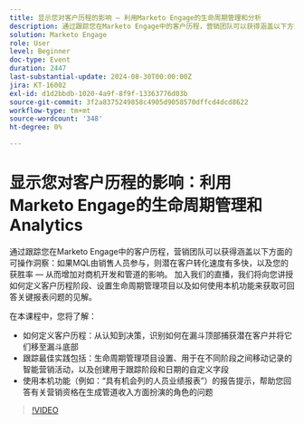 ```yaml
---
title: 显示您对客户历程的影响 — 利用Marketo Engage的生命周期管理和分析
description: 通过跟踪您在Marketo Engage中的客户历程，营销团队可以获得涵盖以下方面的可操作洞察：如果MQL由销售人员参与，则潜在客户转化速度有多快，以及您的获胜率 — 从而增加对商机开发和管道的影响。 加入我们的直播，我们将向您讲授如何定义客户历程阶段、设置生命周期管理项目以及如何使用本机功能来获取可回答关键报表问题的见解。    在本课程中，您将了解   如何定义客户历程 — 从认知到决策，确定如何在漏斗顶部捕获潜在客户，并将它们移至漏斗底部    跟踪最佳实践，包括生命周期管理项目设置、用于在不同阶段之间移动记录的智能营销活动，以及创建用于跟踪阶段和日期的自定义字段   使用本机功能（如人员绩效报表和机会列）的报告提示可帮助您回答有关营销资格在生成管道收入中起到的作用的问题
solution: Marketo Engage
role: User
level: Beginner
doc-type: Event
duration: 2447
last-substantial-update: 2024-08-30T00:00:00Z
jira: KT-16002
exl-id: d1d2bbdb-1020-4a9f-8f9f-13363776d03b
source-git-commit: 3f2a8375249858c4905d9058570dffcd4dcd8622
workflow-type: tm+mt
source-wordcount: '348'
ht-degree: 0%

---
```


# 显示您对客户历程的影响：利用Marketo Engage的生命周期管理和Analytics

通过跟踪您在Marketo Engage中的客户历程，营销团队可以获得涵盖以下方面的可操作洞察：如果MQL由销售人员参与，则潜在客户转化速度有多快，以及您的获胜率 — 从而增加对商机开发和管道的影响。 加入我们的直播，我们将向您讲授如何定义客户历程阶段、设置生命周期管理项目以及如何使用本机功能来获取可回答关键报表问题的见解。

在本课程中，您将了解：

* 如何定义客户历程：从认知到决策，识别如何在漏斗顶部捕获潜在客户并将它们移至漏斗底部
* 跟踪最佳实践包括：生命周期管理项目设置、用于在不同阶段之间移动记录的智能营销活动，以及创建用于跟踪阶段和日期的自定义字段
* 使用本机功能（例如：“具有机会列的人员业绩报表”）的报告提示，帮助您回答有关营销资格在生成管道收入方面扮演的角色的问题

>[!VIDEO](https://video.tv.adobe.com/v/3432945/?learn=on)
